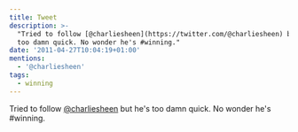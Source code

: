 ```yaml
---
title: Tweet
description: >-
  "Tried to follow [@charliesheen](https://twitter.com/@charliesheen) but he's
  too damn quick. No wonder he's #winning."
date: '2011-04-27T10:04:19+01:00'
mentions:
  - '@charliesheen'
tags:
  - winning
---
```

Tried to follow [@charliesheen](https://twitter.com/@charliesheen) but he's too damn quick. No wonder he's #winning.
